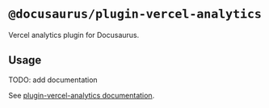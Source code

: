 # `@docusaurus/plugin-vercel-analytics`

Vercel analytics plugin for Docusaurus.

## Usage

TODO: add documentation

See [plugin-vercel-analytics documentation]().
